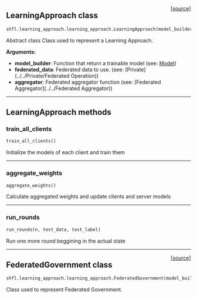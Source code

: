 <span style="float:right;">[[source]](https://github.com/sherpaai/Sherpa.FL/blob/master/shfl/learning_approach/learning_approach.py#L4)</span>
## LearningApproach class

```python
shfl.learning_approach.learning_approach.LearningApproach(model_builder, federated_data, aggregator)
```


Abstract class Class used to represent a Learning Approach.

__Arguments:__

- __model_builder__: Function that return a trainable model (see: [Model](../../Model))
- __federated_data__: Federated data to use. (see: [Private](../../Private/Federated Operation))
- __aggregator__: Federated aggregator function (see: [Federated Aggregator](../../Federated Aggregator))
    

---
## LearningApproach methods

### train_all_clients


```python
train_all_clients()
```



Initialize the models of each client and train them

---
### aggregate_weights


```python
aggregate_weights()
```



Calculate aggregated weights and update clients and server models

---
### run_rounds


```python
run_rounds(n, test_data, test_label)
```



Run one more round beggining in the actual state

----

<span style="float:right;">[[source]](https://github.com/sherpaai/Sherpa.FL/blob/master/shfl/learning_approach/federated_government.py#L4)</span>
## FederatedGovernment class

```python
shfl.learning_approach.learning_approach.FederatedGovernment(model_builder, federated_data, aggregator)
```


Class used to represent Federated Government.
